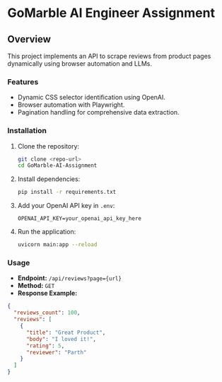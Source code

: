 # GoMarble AI Engineer Assignment

## Overview

This project implements an API to scrape reviews from product pages dynamically using browser automation and LLMs.

### Features
- Dynamic CSS selector identification using OpenAI.
- Browser automation with Playwright.
- Pagination handling for comprehensive data extraction.

### Installation

1. Clone the repository:
   ```bash
   git clone <repo-url>
   cd GoMarble-AI-Assignment
   ```

2. Install dependencies:
   ```bash
   pip install -r requirements.txt
   ```

3. Add your OpenAI API key in `.env`:
   ```
   OPENAI_API_KEY=your_openai_api_key_here
   ```

4. Run the application:
   ```bash
   uvicorn main:app --reload
   ```

### Usage

- **Endpoint:** `/api/reviews?page={url}`
- **Method:** `GET`
- **Response Example:**

```json
{
  "reviews_count": 100,
  "reviews": [
    {
      "title": "Great Product",
      "body": "I loved it!",
      "rating": 5,
      "reviewer": "Parth"
    }
  ]
}
```